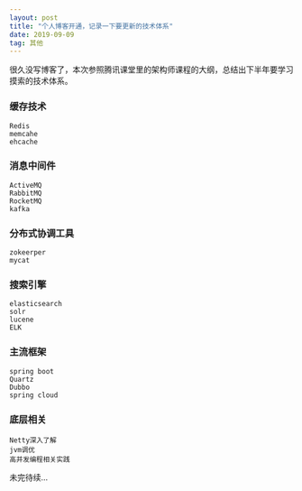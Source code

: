 ```yaml
---
layout: post
title: "个人博客开通，记录一下要更新的技术体系"
date: 2019-09-09
tag: 其他
---   
```


很久没写博客了，本次参照腾讯课堂里的架构师课程的大纲，总结出下半年要学习摸索的技术体系。
### 缓存技术
```
Redis
memcahe
ehcache
```
### 消息中间件
```
ActiveMQ
RabbitMQ
RocketMQ
kafka
```
### 分布式协调工具
```
zokeerper
mycat
```
### 搜索引擎
```
elasticsearch
solr
lucene
ELK
```
### 主流框架
```
spring boot
Quartz
Dubbo
spring cloud
```
### 底层相关
```
Netty深入了解
jvm调优
高并发编程相关实践
```
未完待续...



